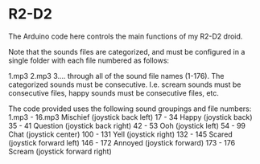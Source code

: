 # R2-D2
The Arduino code here controls the main functions of my R2-D2 droid.

Note that the sounds files are categorized, and must be configured in a single folder with each file numbered as follows:

1.mp3
2.mp3
3....  through all of the sound file names (1-176).  The categorized sounds must be consecutive.  I.e. scream sounds must be consecutive files, happy sounds must be consecutive files, etc.

The code provided uses the following sound groupings and file numbers:
1.mp3 - 16.mp3 Mischief (joystick back left)
17 - 34 Happy (joystick back)
35 - 41 Question (joystick back right)
42 - 53 Ooh (joystick left)
54 - 99 Chat (joystick center)
100 - 131 Yell (joystick right)
132 - 145 Scared (joystick forward left)
146 - 172 Annoyed (joystick forward)
173 - 176 Scream (joystick forward right)
